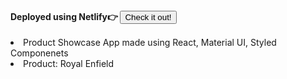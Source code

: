 <h4>Deployed using Netlify👉  <a href="https://bike-showcase.netlify.app/"><button>Check it out!</button></a> </h4>
<li>Product Showcase App made using React, Material UI, Styled Componenets</li>
<li>Product: <a href="https://www.royalenfield.com/"></a>Royal Enfield</li>
